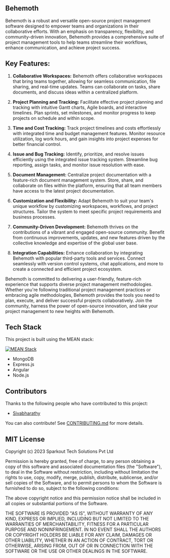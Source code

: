 ## Behemoth

Behemoth is a robust and versatile open-source project management software designed to empower teams and organizations in their collaborative efforts. With an emphasis on transparency, flexibility, and community-driven innovation, Behemoth provides a comprehensive suite of project management tools to help teams streamline their workflows, enhance communication, and achieve project success.

## Key Features:

1. **Collaborative Workspaces:**
   Behemoth offers collaborative workspaces that bring teams together, allowing for seamless communication, file sharing, and real-time updates. Teams can collaborate on tasks, share documents, and discuss ideas within a centralized platform.

2. **Project Planning and Tracking:**
   Facilitate effective project planning and tracking with intuitive Gantt charts, Agile boards, and interactive timelines. Plan sprints, set milestones, and monitor progress to keep projects on schedule and within scope.

3. **Time and Cost Tracking:**
   Track project timelines and costs effortlessly with integrated time and budget management features. Monitor resource utilization, log work hours, and gain insights into project expenses for better financial control.

4. **Issue and Bug Tracking:**
   Identify, prioritize, and resolve issues efficiently using the integrated issue tracking system. Streamline bug reporting, assign tasks, and monitor issue resolution with ease.

5. **Document Management:**
   Centralize project documentation with a feature-rich document management system. Store, share, and collaborate on files within the platform, ensuring that all team members have access to the latest project documentation.

6. **Customization and Flexibility:**
   Adapt Behemoth to suit your team's unique workflow by customizing workspaces, workflows, and project structures. Tailor the system to meet specific project requirements and business processes.

7. **Community-Driven Development:**
   Behemoth thrives on the contributions of a vibrant and engaged open-source community. Benefit from continuous improvements, updates, and new features driven by the collective knowledge and expertise of the global user base.

8. **Integration Capabilities:**
   Enhance collaboration by integrating Behemoth with popular third-party tools and services. Connect seamlessly with version control systems, chat applications, and more to create a connected and efficient project ecosystem.

Behemoth is committed to delivering a user-friendly, feature-rich experience that supports diverse project management methodologies. Whether you're following traditional project management practices or embracing agile methodologies, Behemoth provides the tools you need to plan, execute, and deliver successful projects collaboratively. Join the community, harness the power of open-source innovation, and take your project management to new heights with Behemoth.


## Tech Stack

This project is built using the MEAN stack:

[![MEAN Stack](https://upload.wikimedia.org/wikipedia/commons/b/b1/Meanstack-624x250.jpg)](https://en.wikipedia.org/wiki/MEAN_(solution_stack))

- MongoDB
- Express.js
- Angular
- Node.js

## Contributors

Thanks to the following people who have contributed to this project:


- [Sivabharathy](https://github.com/gotocva)

You can also contribute! See [CONTRIBUTING.md](CONTRIBUTING.md) for more details.

## MIT License

Copyright (c) 2023 Sparkout Tech Solutions Pvt Ltd

Permission is hereby granted, free of charge, to any person obtaining a copy
of this software and associated documentation files (the "Software"), to deal
in the Software without restriction, including without limitation the rights
to use, copy, modify, merge, publish, distribute, sublicense, and/or sell
copies of the Software, and to permit persons to whom the Software is
furnished to do so, subject to the following conditions:

The above copyright notice and this permission notice shall be included in all
copies or substantial portions of the Software.

THE SOFTWARE IS PROVIDED "AS IS", WITHOUT WARRANTY OF ANY KIND, EXPRESS OR
IMPLIED, INCLUDING BUT NOT LIMITED TO THE WARRANTIES OF MERCHANTABILITY,
FITNESS FOR A PARTICULAR PURPOSE AND NONINFRINGEMENT. IN NO EVENT SHALL THE
AUTHORS OR COPYRIGHT HOLDERS BE LIABLE FOR ANY CLAIM, DAMAGES OR OTHER
LIABILITY, WHETHER IN AN ACTION OF CONTRACT, TORT OR OTHERWISE, ARISING FROM,
OUT OF OR IN CONNECTION WITH THE SOFTWARE OR THE USE OR OTHER DEALINGS IN THE
SOFTWARE.
